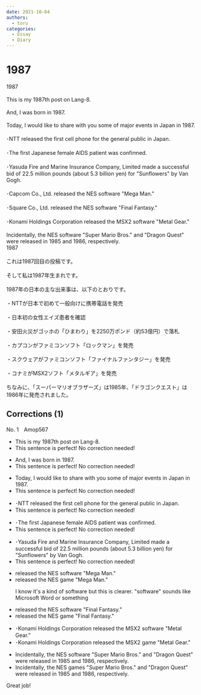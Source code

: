 ```yaml
---
date: 2021-10-04
authors:
  - toru
categories:
  - Essay
  - Diary
---
```


<h1 id="subject_show">1987</h1>
<div class="date" hidden>Oct 4, 2021 21:57</div>
<div id="post"><div id="body_show_ori">
1987<br/><br/>This is my 1987th post on Lang-8.<br/><br/>And, I was born in 1987.<br/><br/>Today, I would like to share with you some of major events in Japan in 1987.<br/><br/>･NTT released the first cell phone for the general public in Japan.<br/><br/>･The first Japanese female AIDS patient was confirmed.<br/><br/>･Yasuda Fire and Marine Insurance Company, Limited made a successful bid of 22.5 million pounds (about 5.3 billion yen) for "Sunflowers" by Van Gogh.<br/><br/>･Capcom Co., Ltd. released the NES software "Mega Man."<br/><br/>･Square Co., Ltd. released the NES software "Final Fantasy."<br/><br/>･Konami Holdings Corporation released the MSX2 software "Metal Gear."<br/><br/>Incidentally, the NES software "Super Mario Bros." and "Dragon Quest" were released in 1985 and 1986, respectively.
</div></div>

<!-- more -->

<div id="post_ja"><div id="body_show_mo">
1987<br/><br/>これは1987回目の投稿です。<br/><br/>そして私は1987年生まれです。<br/><br/>1987年の日本の主な出来事は、以下のとおりです。<br/><br/>・NTTが日本で初めて一般向けに携帯電話を発売<br/><br/>・日本初の女性エイズ患者を確認<br/><br/>・安田火災がゴッホの「ひまわり」を2250万ポンド（約53億円）で落札<br/><br/>・カプコンがファミコンソフト「ロックマン」を発売<br/><br/>・スクウェアがファミコンソフト「ファイナルファンタジー」を発売<br/><br/>・コナミがMSX2ソフト「メタルギア」を発売<br/><br/>ちなみに、「スーパーマリオブラザーズ」は1985年、「ドラゴンクエスト」は1986年に発売されました。
</div></div>

## Corrections (1)
<div id="block"><div class="first_name"> No. 1　<span class="just_name">Amop567</span></div><div id="block2">
<ul class="correction_field">
<li class="incorrect">This is my 1987th post on Lang-8.</li>
<li class="corrected perfect">This sentence is perfect! No correction needed!</li>
</ul>
<ul class="correction_field">
<li class="incorrect">And, I was born in 1987.</li>
<li class="corrected perfect">This sentence is perfect! No correction needed!</li>
</ul>
<ul class="correction_field">
<li class="incorrect">Today, I would like to share with you some of major events in Japan in 1987.</li>
<li class="corrected perfect">This sentence is perfect! No correction needed!</li>
</ul>
<ul class="correction_field">
<li class="incorrect">･NTT released the first cell phone for the general public in Japan.</li>
<li class="corrected perfect">This sentence is perfect! No correction needed!</li>
</ul>
<ul class="correction_field">
<li class="incorrect">･The first Japanese female AIDS patient was confirmed.</li>
<li class="corrected perfect">This sentence is perfect! No correction needed!</li>
</ul>
<ul class="correction_field">
<li class="incorrect">･Yasuda Fire and Marine Insurance Company, Limited made a successful bid of 22.5 million pounds (about 5.3 billion yen) for "Sunflowers" by Van Gogh.</li>
<li class="corrected perfect">This sentence is perfect! No correction needed!</li>
</ul>
<ul class="correction_field">
<li class="incorrect">released the NES software "Mega Man."</li>
<li class="corrected correct">
released the NES <span class="f_blue">game</span> "Mega Man."
<p class="correction_comment">I know it's a kind of software but this is clearer. "software" sounds like Microsoft Word or something</p>
</li>
</ul>
<ul class="correction_field">
<li class="incorrect">released the NES software "Final Fantasy."</li>
<li class="corrected correct">
released the NES <span class="f_blue">game</span> "Final Fantasy."
</li>
</ul>
<ul class="correction_field">
<li class="incorrect">･Konami Holdings Corporation released the MSX2 software "Metal Gear."</li>
<li class="corrected correct">
･Konami Holdings Corporation released the MSX2 <span class="f_blue">game</span> "Metal Gear."
</li>
</ul>
<ul class="correction_field">
<li class="incorrect">Incidentally, the NES software "Super Mario Bros." and "Dragon Quest" were released in 1985 and 1986, respectively.</li>
<li class="corrected correct">
Incidentally, the NES <span class="f_blue">games</span> "Super Mario Bros." and "Dragon Quest" were released in 1985 and 1986, respectively.
</li>
</ul>
<p class="comment_small">
 Great job!
</p>

</div></div>
